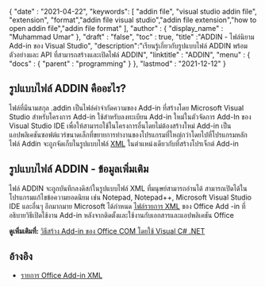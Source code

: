 {
  "date" : "2021-04-22",
  "keywords": [ "addin file", "visual studio addin file", "extension", "format","addin file visual studio","addin file extension","how to open addin file","addin file format" ],
  "author" : {
    "display_name" : "Muhammad Umar"
},
  "draft" : "false",
  "toc" : true,
  "title" :"ADDIN - ไฟล์นิยาม Add-in ของ Visual Studio",
  "description":"เรียนรู้เกี่ยวกับรูปแบบไฟล์ ADDIN พร้อมตัวอย่างและ API ที่สามารถสร้างและเปิดไฟล์ ADDIN",
  "linktitle" : "ADDIN",
  "menu" : {
    "docs" : {
      "parent" : "programming"
}
},
  "lastmod" : "2021-12-12"
}

## รูปแบบไฟล์ ADDIN คืออะไร?

ไฟล์ที่มีนามสกุล .addin เป็นไฟล์คำจำกัดความของ Add-in ที่สร้างโดย Microsoft Visual Studio สำหรับโครงการ Add-in ใช้สำหรับลงทะเบียน Add-in ใหม่ในตัวจัดการ Add-In ของ Visual Studio IDE เพื่อให้สามารถใช้ในโครงการอื่นโดยไม่ต้องสร้างใหม่ Add-in เป็นแอปพลิเคชันซอฟต์แวร์ขนาดเล็กที่ขยายการทำงานของโปรแกรมที่ใหญ่กว่าโดยไปที่โปรแกรมหลัก ไฟล์ Addin จะถูกจัดเก็บในรูปแบบไฟล์ [XML](/th/web/xml/) ในตำแหน่งเดียวกับที่สร้างโปรเจ็กต์ Add-in

## รูปแบบไฟล์ ADDIN - ข้อมูลเพิ่มเติม

ไฟล์ ADDIN จะถูกบันทึกลงดิสก์ในรูปแบบไฟล์ XML ที่มนุษย์สามารถอ่านได้ สามารถเปิดได้ในโปรแกรมแก้ไขข้อความยอดนิยม เช่น Notepad, Notepad++, Microsoft Visual Studio IDE และอื่นๆ อีกมากมาย Microsoft ได้กำหนด [ไฟล์รายการ XML](https://learn.microsoft.com/en-us/office/dev/add-ins/develop/add-in-manifests?tabs=tabid-1) ของ Office Add -in ที่อธิบายวิธีเปิดใช้งาน Add-in หลังจากติดตั้งและใช้งานกับเอกสารและแอปพลิเคชัน Office

**ดูเพิ่มเติมที่:** [วิธีสร้าง Add-in ของ Office COM โดยใช้ Visual C# .NET](https://learn.microsoft.com/en-us/previous-versions/office/troubleshoot/office-developer/office-com-add-in-using-visual-c)

## อ้างอิง

* [รายการ Office Add-in XML](https://learn.microsoft.com/en-us/office/dev/add-ins/develop/add-in-manifests?tabs=tabid-1)

